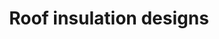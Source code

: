 ---
layout: link
link_url: https://energysavingtrust.org.uk/advice/roof-and-loft-insulation/
title: Roof insulation designs
source: Energy Savings Trust
card: Insulate the roof
petal: 
task: 
---